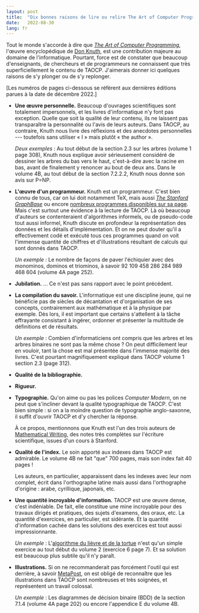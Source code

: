 ```yaml
---
layout: post
title:  "Dix bonnes raisons de lire ou relire The Art of Computer Programming"
date:   2022-08-30
lang: fr
---
```


Tout le monde s'accorde à dire que *[The Art of Computer Programming](https://www-cs-faculty.stanford.edu/~knuth/taocp.html)*,
l'œuvre encyclopédique de [Don
Knuth](https://fr.wikipedia.org/wiki/Donald_Knuth), est une
contribution majeure au domaine de l'informatique.
Pourtant, force est de constater que beaucoup d'enseignants, de
chercheurs et de programmeurs ne connaissent que très
superficiellement le contenu de TAOCP.
J'aimerais donner ici quelques raisons de s'y plonger ou de s'y
replonger.

[Les numéros de pages ci-dessous se réfèrent aux dernières
éditions parues à la date de décembre 2022.]

- **Une œuvre personnelle.** Beaucoup d'ouvrages scientifiques sont
  totalement impersonnels, et les livres d'informatique n'y font pas
  exception. Quelle que soit la qualité de leur contenu, ils ne
  laissent pas transparaître la personnalité ou l'avis de leurs
  auteurs. Dans TAOCP, au contraire, Knuth nous livre des réflexions
  et des anecdotes personnelles --- toutefois sans utiliser « I » mais
  plutôt « the author ».

  *Deux exemples* : Au tout début de la section 2.3 sur les arbres
  (volume 1 page 308), Knuth nous explique avoir sérieusement
  considéré de dessiner les arbres du bas vers le haut, c'est-à-dire
  avec la racine en bas, avant de finalement y renoncer au bout de
  deux ans.  Dans le volume 4B, au tout début de la section 7.2.2.2,
  Knuth nous donne son avis sur P=NP.

- **L'œuvre d'un programmeur.** Knuth est un programmeur. C'est bien
  connu de tous, car on lui doit notamment TeX, mais aussi [*The
  Stanford
  GraphBase*](https://www-cs-faculty.stanford.edu/~knuth/sgb.html) ou
  encore [nombreux programmes disponibles sur sa
  page](https://www-cs-faculty.stanford.edu/~knuth/programs.html).
  Mais c'est surtout une évidence à la lecture de TAOCP.  Là où
  beaucoup d'auteurs se contenteraient d'algorithmes informels, ou de
  pseudo-code tout aussi informel, Knuth discute en profondeur la
  représentation des données et les détails d'implémentation.  Et on
  ne peut douter qu'il a effectivement codé et exécuté tous ces
  programmes quand on voit l'immense quantité de chiffres et
  d'illustrations résultant de calculs qui sont donnés dans TAOCP.

  *Un exemple* : Le nombre de façons de paver l'échiquier avec des
  monominos, dominos et triominos, à savoir 92 109 458 286 284 989 468
  604 (volume 4A page 252).

- **Jubilation.**
  ...
  Ce n'est pas sans rapport avec le point précédent.

- **La compilation du savoir.**
  L'informatique est une discipline jeune, qui ne bénéficie pas de
  siècles de décantation et d'organisation de ses concepts,
  contrairement aux mathématique et à la physique par exemple.
  Dès lors, il est important que certains s'attellent à la tâche
  effrayante consistant à ingérer, ordonner et présenter la multitude
  de définitions et de résultats.

  *Un exemple* : Combien d'informaticiens ont compris que les arbres
  et les arbres binaires ne sont pas la même chose ? On peut
  difficilement leur en vouloir, tant la chose est mal présentée dans
  l'immense majorité des livres.  C'est pourtant magnifiquement
  expliqué dans TAOCP volume 1 section 2.3 (page 312).

- **Qualité de la bibliographie.**

- **Rigueur.**

- **Typographie.**
  Qu'on aime ou pas les polices *Computer Modern*, on ne peut que
  s'incliner devant la qualité typographique de TAOCP.
  C'est bien simple : si on a la moindre question de typographie
  anglo-saxonne, il suffit d'ouvrir TAOCP et d'y chercher la réponse.

  À ce propos, mentionnons que Knuth est l'un des trois auteurs de
  [Mathematical
  Writing](https://jmlr.csail.mit.edu/reviewing-papers/knuth_mathematical_writing.pdf),
  des notes très complètes sur l'écriture scientifique, issues d'un
  cours à Stanford.

<!-- - **Des informations rares.** -->

- **Qualité de l'index.**
  Le soin apporté aux indexes dans TAOCP est admirable.
  Le volume 4B ne fait "que" 700 pages, mais son index fait 40 pages !

  Les auteurs, en particulier, apparaissent dans les indexes avec leur
  nom complet, écrit dans l'orthographe latine mais aussi dans
  l'orthographe d'origine : arabe, cyrillique, japonais, etc.

- **Une quantité incroyable d'information.**
  TAOCP est une œuvre dense, c'est indéniable.
  De fait, elle constitue une mine incroyable pour des travaux
  dirigés et pratiques, des sujets d'examens, des oraux, etc.
  La quantité d'exercices, en particulier, est sidérante.
  Et la quantité d'information cachée dans les solutions des exercices
  est tout aussi impressionnante.

  *Un exemple* : L'[algorithme du lièvre et de la
  tortue](https://fr.wikipedia.org/wiki/Algorithme_du_li%C3%A8vre_et_de_la_tortue)
  n'est qu'un simple exercice au tout début du volume 2 (exercice 6
  page 7). Et sa solution est beaucoup plus subtile qu'il n'y paraît.

- **Illustrations.** Si on ne recommanderait pas forcément l'outil qui
  est derrière, à savoir
  [MetaPost](https://fr.wikipedia.org/wiki/MetaPost), on est obligé de
  reconnaître que les illustrations dans TAOCP sont nombreuses et très
  soignées, et représentent un travail colossal.

  *Un exemple* : Les diagrammes de décision binaire (BDD) de la
  section 7.1.4 (volume 4A page 202) ou encore l'appendice E du volume
  4B.

<!-- [View it in English](/en/2022/08/30/taocp.html) -->
